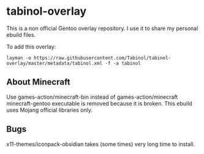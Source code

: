 # tabinol-overlay
This is a non official Gentoo overlay repository. I use it to share my personal ebuild files.


To add this overlay:

    layman -o https://raw.githubusercontent.com/Tabinol/tabinol-overlay/master/metadata/tabinol.xml -f -a tabinol
    
## About Minecraft
Use games-action/minecraft-bin instead of games-action/minecraft
minecraft-gentoo executable is removed because it is broken. This ebuild uses Mojang official libraries only.

## Bugs
x11-themes/iconpack-obsidian takes (some times) very long time to install.
